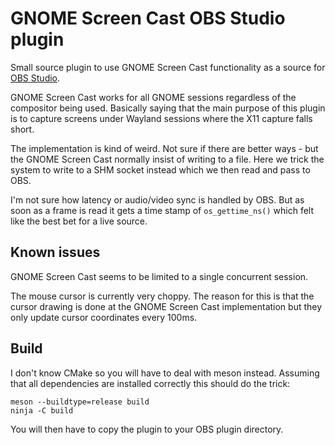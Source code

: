 # GNOME Screen Cast OBS Studio plugin

Small source plugin to use GNOME Screen Cast functionality as a source for [OBS
Studio][1].

GNOME Screen Cast works for all GNOME sessions regardless of the compositor
being used. Basically saying that the main purpose of this plugin is to capture
screens under Wayland sessions where the X11 capture falls short.

The implementation is kind of weird. Not sure if there are better ways - but the
GNOME Screen Cast normally insist of writing to a file. Here we trick the system
to write to a SHM socket instead which we then read and pass to OBS.

I'm not sure how latency or audio/video sync is handled by OBS. But as soon as
a frame is read it gets a time stamp of `os_gettime_ns()` which felt like the
best bet for a live source.

[1]: https://obsproject.com/

## Known issues

GNOME Screen Cast seems to be limited to a single concurrent session.

The mouse cursor is currently very choppy. The reason for this is that the
cursor drawing is done at the GNOME Screen Cast implementation but they only
update cursor coordinates every 100ms.

## Build

I don't know CMake so you will have to deal with meson instead. Assuming that
all dependencies are installed correctly this should do the trick:

```
meson --buildtype=release build
ninja -C build
```

You will then have to copy the plugin to your OBS plugin directory.

